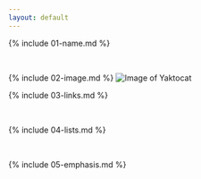 ```yaml
---
layout: default
---
```


{% include 01-name.md %}

<br>

{% include 02-image.md %}
![Image of Yaktocat](https://octodex.github.com/images/yaktocat.png)
<br>

{% include 03-links.md %}

<br>

{% include 04-lists.md %}

<br>

{% include 05-emphasis.md %}